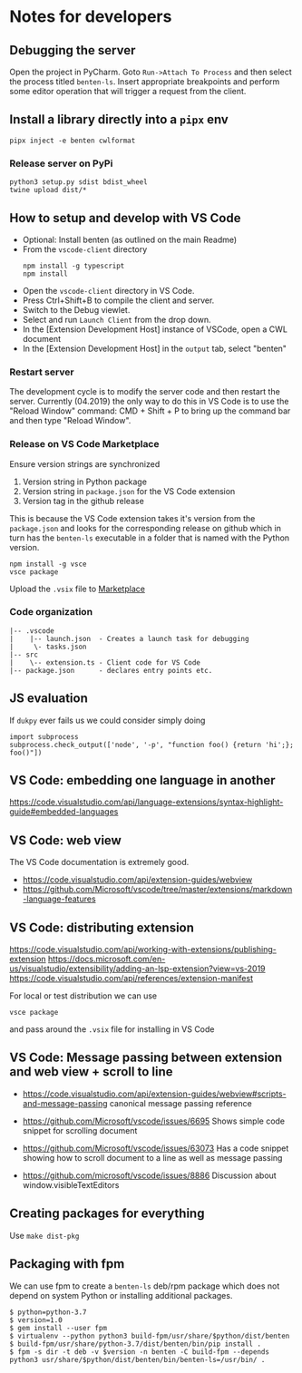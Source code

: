 # Notes for developers

## Debugging the server
Open the project in PyCharm. Goto `Run->Attach To Process` and then
select the process titled `benten-ls`. Insert appropriate breakpoints
and perform some editor operation that will trigger a request from the
client.

## Install a library directly into a `pipx` env

```
pipx inject -e benten cwlformat
```

### Release server on PyPi

```
python3 setup.py sdist bdist_wheel
twine upload dist/*
```

## How to setup and develop with VS Code

- Optional: Install benten (as outlined on the main Readme)
- From the `vscode-client` directory
  ```
  npm install -g typescript
  npm install
  ```
- Open the `vscode-client` directory in VS Code.
- Press Ctrl+Shift+B to compile the client and server.
- Switch to the Debug viewlet.
- Select and run `Launch Client` from the drop down.
- In the [Extension Development Host] instance of VSCode, open a CWL document
- In the [Extension Development Host] in the `output` tab, select "benten"

### Restart server

The development cycle is to modify the server code and then restart the server.
Currently (04.2019) the only way to do this in VS Code is to use the
"Reload Window" command:
CMD + Shift + P to bring up the command bar and then type "Reload Window".


### Release on VS Code Marketplace

Ensure version strings are synchronized
1. Version string in Python package
2. Version string in `package.json` for the VS Code extension
3. Version tag in the github release

This is because the VS Code extension takes it's version from the `package.json`
and looks for the corresponding release on github which in turn has the
`benten-ls` executable in a folder that is named with the Python version.

```
npm install -g vsce
vsce package
```

Upload the `.vsix` file to [Marketplace]

[Marketplace]:
https://marketplace.visualstudio.com/items?itemName=sbg-rabix.benten-cwl


### Code organization

```
|-- .vscode
|    |-- launch.json  - Creates a launch task for debugging
|     \- tasks.json
|-- src
|    \-- extension.ts - Client code for VS Code
|-- package.json      - declares entry points etc.
```

## JS evaluation

If `dukpy` ever fails us we could consider simply doing

```
import subprocess
subprocess.check_output(['node', '-p', "function foo() {return 'hi';}; foo()"])
```


## VS Code: embedding one language in another

https://code.visualstudio.com/api/language-extensions/syntax-highlight-guide#embedded-languages


## VS Code: web view

The VS Code documentation is extremely good.

- https://code.visualstudio.com/api/extension-guides/webview
- https://github.com/Microsoft/vscode/tree/master/extensions/markdown-language-features


## VS Code: distributing extension

https://code.visualstudio.com/api/working-with-extensions/publishing-extension
https://docs.microsoft.com/en-us/visualstudio/extensibility/adding-an-lsp-extension?view=vs-2019
https://code.visualstudio.com/api/references/extension-manifest

For local or test distribution we can use
```
vsce package
```
and pass around the `.vsix` file for installing in VS Code

## VS Code: Message passing between extension and web view + scroll to line

- https://code.visualstudio.com/api/extension-guides/webview#scripts-and-message-passing
	canonical message passing reference

- https://github.com/Microsoft/vscode/issues/6695
	Shows simple code snippet for scrolling document

- https://github.com/Microsoft/vscode/issues/63073
	Has a code snippet showing how to scroll document to a line as
	well as message passing

- https://github.com/microsoft/vscode/issues/8886
	Discussion about window.visibleTextEditors

## Creating packages for everything

Use `make dist-pkg`

## Packaging with fpm

We can use fpm to create a `benten-ls` deb/rpm package which does
not depend on system Python or installing additional packages.

```
$ python=python-3.7
$ version=1.0
$ gem install --user fpm
$ virtualenv --python python3 build-fpm/usr/share/$python/dist/benten
$ build-fpm/usr/share/python-3.7/dist/benten/bin/pip install .
$ fpm -s dir -t deb -v $version -n benten -C build-fpm --depends python3 usr/share/$python/dist/benten/bin/benten-ls=/usr/bin/ .

```